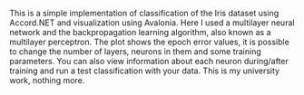 This is a simple implementation of classification of the Iris dataset using Accord.NET and visualization using Avalonia.
Here I used a multilayer neural network and the backpropagation learning algorithm, also known as a multilayer perceptron.
The plot shows the epoch error values, it is possible to change the number of layers, neurons in them and some training parameters. You can also view information about each neuron during/after training and run a test classification with your data.
This is my university work, nothing more.
